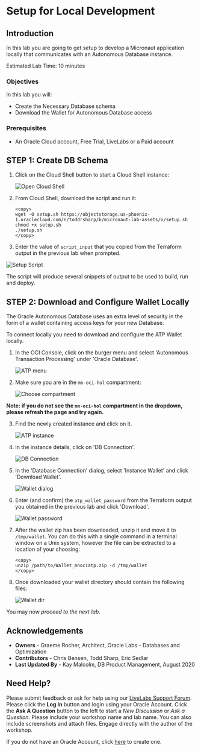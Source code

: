 # Setup for Local Development

## Introduction
In this lab you are going to get setup to develop a Micronaut application locally that communicates with an Autonomous Database instance.

Estimated Lab Time: 10 minutes

### Objectives

In this lab you will:
* Create the Necessary Database schema
* Download the Wallet for Autonomous Database access

### Prerequisites
- An Oracle Cloud account, Free Trial, LiveLabs or a Paid account

## **STEP 1**: Create DB Schema

1. Click on the Cloud Shell button to start a Cloud Shell instance:

   ![Open Cloud Shell](images/cloudshell.png)

2. From Cloud Shell, download the script and run it:

    ```
    <copy>
    wget -O setup.sh https://objectstorage.us-phoenix-1.oraclecloud.com/n/toddrsharp/b/micronaut-lab-assets/o/setup.sh
    chmod +x setup.sh
    ./setup.sh
    </copy>
    ```
3. Enter the value of `script_input` that you copied from the Terraform output in the previous lab when prompted.

![Setup Script](images/setup_input.png)

The script will produce several snippets of output to be used to build, run and deploy.

## **STEP 2**: Download and Configure Wallet Locally

The Oracle Autonomous Database uses an extra level of security in the form of a wallet containing access keys for your new Database.

To connect locally you need to download and configure the ATP Wallet locally.

1. In the OCI Console, click on the burger menu and select 'Autonomous Transaction Processing' under 'Oracle Database'.

    ![ATP menu](images/atp-menu.png)

2. Make sure you are in the `mn-oci-hol` compartment:

   ![Choose compartment](images/choose-compartment.png)

**Note: if you do not see the `mn-oci-hol` compartment in the dropdown, please refresh the page and try again.**

3. Find the newly created instance and click on it.

    ![ATP instance](images/atp-instance-list.png)

4. In the instance details, click on 'DB Connection'.

    ![DB Connection](images/db-connection-btn.png)

5. In the 'Database Connection' dialog, select 'Instance Wallet' and click 'Download Wallet'.

    ![Wallet dialog](images/wallet-dialog.png)

6. Enter (and confirm) the `atp_wallet_password` from the Terraform output you obtained in the previous lab and click 'Download'.

    ![Wallet password](images/wallet-password.png)

7. After the wallet zip has been downloaded, unzip it and move it to `/tmp/wallet`. You can do this with a single command in a terminal window on a Unix system, however the file can be extracted to a location of your choosing:

    ```
    <copy>
    unzip /path/to/Wallet_mnociatp.zip -d /tmp/wallet
    </copy>
    ```

8. Once downloaded your wallet directory should contain the following files:

   ![Wallet dir](images/tmp-wallet-dir.png)


You may now *proceed to the next lab*.

## Acknowledgements
- **Owners** - Graeme Rocher, Architect, Oracle Labs - Databases and Optimization
- **Contributors** - Chris Bensen, Todd Sharp, Eric Sedlar
- **Last Updated By** - Kay Malcolm, DB Product Management, August 2020

## Need Help?
Please submit feedback or ask for help using our [LiveLabs Support Forum](https://community.oracle.com/tech/developers/categories/livelabsdiscussions). Please click the **Log In** button and login using your Oracle Account. Click the **Ask A Question** button to the left to start a *New Discussion* or *Ask a Question*.  Please include your workshop name and lab name.  You can also include screenshots and attach files.  Engage directly with the author of the workshop.

If you do not have an Oracle Account, click [here](https://profile.oracle.com/myprofile/account/create-account.jspx) to create one.
